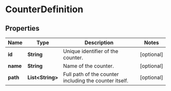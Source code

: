 # CounterDefinition

## Properties
Name | Type | Description | Notes
------------ | ------------- | ------------- | -------------
**id** | **String** | Unique identifier of the counter. |  [optional]
**name** | **String** | Name of the counter. |  [optional]
**path** | **List&lt;String&gt;** | Full path of the counter including the counter itself. |  [optional]
